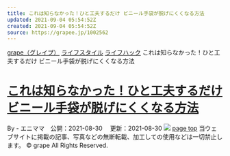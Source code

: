 ```yaml
---
title: これは知らなかった！ひと工夫するだけ ビニール手袋が脱げにくくなる方法
updated: 2021-09-04 05:54:52Z
created: 2021-09-04 05:54:52Z
source: https://grapee.jp/1002562
---
```


[grape（グレイプ）](https://grapee.jp/)
[ライフスタイル](https://grapee.jp/category/lifestyle)
[ライフハック](https://grapee.jp/category/new)
これは知らなかった！ひと工夫するだけ ビニール手袋が脱げにくくなる方法

# [これは知らなかった！ひと工夫するだけ ビニール手袋が脱げにくくなる方法](https://grapee.jp/1002562)

By - エニママ　公開：2021-08-30 　更新：2021-08-30
![](https://grapee.jp/wp-content/uploads/2021/08/72163_main01.jpg)
[page top](#header-in)
当ウェブサイトに掲載の記事、写真などの無断転載、加工しての使用などは一切禁止します。
© grape All Rights Reserved.